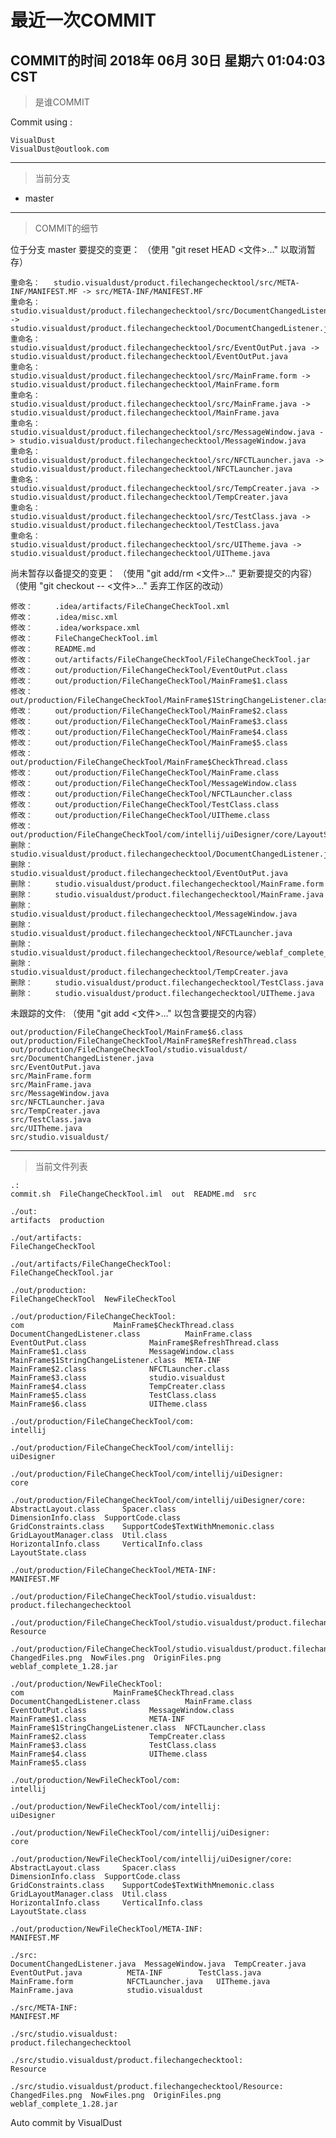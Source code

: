 # 最近一次COMMIT

COMMIT的时间
2018年 06月 30日 星期六 01:04:03 CST
---
> 是谁COMMIT

Commit using :
```
VisualDust
VisualDust@outlook.com
```
---
> 当前分支

* master

---
> COMMIT的细节

位于分支 master
要提交的变更：
  （使用 "git reset HEAD <文件>..." 以取消暂存）

	重命名：   studio.visualdust/product.filechangechecktool/src/META-INF/MANIFEST.MF -> src/META-INF/MANIFEST.MF
	重命名：   studio.visualdust/product.filechangechecktool/src/DocumentChangedListener.java -> studio.visualdust/product.filechangechecktool/DocumentChangedListener.java
	重命名：   studio.visualdust/product.filechangechecktool/src/EventOutPut.java -> studio.visualdust/product.filechangechecktool/EventOutPut.java
	重命名：   studio.visualdust/product.filechangechecktool/src/MainFrame.form -> studio.visualdust/product.filechangechecktool/MainFrame.form
	重命名：   studio.visualdust/product.filechangechecktool/src/MainFrame.java -> studio.visualdust/product.filechangechecktool/MainFrame.java
	重命名：   studio.visualdust/product.filechangechecktool/src/MessageWindow.java -> studio.visualdust/product.filechangechecktool/MessageWindow.java
	重命名：   studio.visualdust/product.filechangechecktool/src/NFCTLauncher.java -> studio.visualdust/product.filechangechecktool/NFCTLauncher.java
	重命名：   studio.visualdust/product.filechangechecktool/src/TempCreater.java -> studio.visualdust/product.filechangechecktool/TempCreater.java
	重命名：   studio.visualdust/product.filechangechecktool/src/TestClass.java -> studio.visualdust/product.filechangechecktool/TestClass.java
	重命名：   studio.visualdust/product.filechangechecktool/src/UITheme.java -> studio.visualdust/product.filechangechecktool/UITheme.java

尚未暂存以备提交的变更：
  （使用 "git add/rm <文件>..." 更新要提交的内容）
  （使用 "git checkout -- <文件>..." 丢弃工作区的改动）

	修改：     .idea/artifacts/FileChangeCheckTool.xml
	修改：     .idea/misc.xml
	修改：     .idea/workspace.xml
	修改：     FileChangeCheckTool.iml
	修改：     README.md
	修改：     out/artifacts/FileChangeCheckTool/FileChangeCheckTool.jar
	修改：     out/production/FileChangeCheckTool/EventOutPut.class
	修改：     out/production/FileChangeCheckTool/MainFrame$1.class
	修改：     out/production/FileChangeCheckTool/MainFrame$1StringChangeListener.class
	修改：     out/production/FileChangeCheckTool/MainFrame$2.class
	修改：     out/production/FileChangeCheckTool/MainFrame$3.class
	修改：     out/production/FileChangeCheckTool/MainFrame$4.class
	修改：     out/production/FileChangeCheckTool/MainFrame$5.class
	修改：     out/production/FileChangeCheckTool/MainFrame$CheckThread.class
	修改：     out/production/FileChangeCheckTool/MainFrame.class
	修改：     out/production/FileChangeCheckTool/MessageWindow.class
	修改：     out/production/FileChangeCheckTool/NFCTLauncher.class
	修改：     out/production/FileChangeCheckTool/TestClass.class
	修改：     out/production/FileChangeCheckTool/UITheme.class
	修改：     out/production/FileChangeCheckTool/com/intellij/uiDesigner/core/LayoutState.class
	删除：     studio.visualdust/product.filechangechecktool/DocumentChangedListener.java
	删除：     studio.visualdust/product.filechangechecktool/EventOutPut.java
	删除：     studio.visualdust/product.filechangechecktool/MainFrame.form
	删除：     studio.visualdust/product.filechangechecktool/MainFrame.java
	删除：     studio.visualdust/product.filechangechecktool/MessageWindow.java
	删除：     studio.visualdust/product.filechangechecktool/NFCTLauncher.java
	删除：     studio.visualdust/product.filechangechecktool/Resource/weblaf_complete_1.28.jar
	删除：     studio.visualdust/product.filechangechecktool/TempCreater.java
	删除：     studio.visualdust/product.filechangechecktool/TestClass.java
	删除：     studio.visualdust/product.filechangechecktool/UITheme.java

未跟踪的文件:
  （使用 "git add <文件>..." 以包含要提交的内容）

	out/production/FileChangeCheckTool/MainFrame$6.class
	out/production/FileChangeCheckTool/MainFrame$RefreshThread.class
	out/production/FileChangeCheckTool/studio.visualdust/
	src/DocumentChangedListener.java
	src/EventOutPut.java
	src/MainFrame.form
	src/MainFrame.java
	src/MessageWindow.java
	src/NFCTLauncher.java
	src/TempCreater.java
	src/TestClass.java
	src/UITheme.java
	src/studio.visualdust/

---
> 当前文件列表

```
.:
commit.sh  FileChangeCheckTool.iml  out  README.md  src

./out:
artifacts  production

./out/artifacts:
FileChangeCheckTool

./out/artifacts/FileChangeCheckTool:
FileChangeCheckTool.jar

./out/production:
FileChangeCheckTool  NewFileCheckTool

./out/production/FileChangeCheckTool:
com				       MainFrame$CheckThread.class
DocumentChangedListener.class	       MainFrame.class
EventOutPut.class		       MainFrame$RefreshThread.class
MainFrame$1.class		       MessageWindow.class
MainFrame$1StringChangeListener.class  META-INF
MainFrame$2.class		       NFCTLauncher.class
MainFrame$3.class		       studio.visualdust
MainFrame$4.class		       TempCreater.class
MainFrame$5.class		       TestClass.class
MainFrame$6.class		       UITheme.class

./out/production/FileChangeCheckTool/com:
intellij

./out/production/FileChangeCheckTool/com/intellij:
uiDesigner

./out/production/FileChangeCheckTool/com/intellij/uiDesigner:
core

./out/production/FileChangeCheckTool/com/intellij/uiDesigner/core:
AbstractLayout.class	 Spacer.class
DimensionInfo.class	 SupportCode.class
GridConstraints.class	 SupportCode$TextWithMnemonic.class
GridLayoutManager.class  Util.class
HorizontalInfo.class	 VerticalInfo.class
LayoutState.class

./out/production/FileChangeCheckTool/META-INF:
MANIFEST.MF

./out/production/FileChangeCheckTool/studio.visualdust:
product.filechangechecktool

./out/production/FileChangeCheckTool/studio.visualdust/product.filechangechecktool:
Resource

./out/production/FileChangeCheckTool/studio.visualdust/product.filechangechecktool/Resource:
ChangedFiles.png  NowFiles.png	OriginFiles.png  weblaf_complete_1.28.jar

./out/production/NewFileCheckTool:
com				       MainFrame$CheckThread.class
DocumentChangedListener.class	       MainFrame.class
EventOutPut.class		       MessageWindow.class
MainFrame$1.class		       META-INF
MainFrame$1StringChangeListener.class  NFCTLauncher.class
MainFrame$2.class		       TempCreater.class
MainFrame$3.class		       TestClass.class
MainFrame$4.class		       UITheme.class
MainFrame$5.class

./out/production/NewFileCheckTool/com:
intellij

./out/production/NewFileCheckTool/com/intellij:
uiDesigner

./out/production/NewFileCheckTool/com/intellij/uiDesigner:
core

./out/production/NewFileCheckTool/com/intellij/uiDesigner/core:
AbstractLayout.class	 Spacer.class
DimensionInfo.class	 SupportCode.class
GridConstraints.class	 SupportCode$TextWithMnemonic.class
GridLayoutManager.class  Util.class
HorizontalInfo.class	 VerticalInfo.class
LayoutState.class

./out/production/NewFileCheckTool/META-INF:
MANIFEST.MF

./src:
DocumentChangedListener.java  MessageWindow.java  TempCreater.java
EventOutPut.java	      META-INF		  TestClass.java
MainFrame.form		      NFCTLauncher.java   UITheme.java
MainFrame.java		      studio.visualdust

./src/META-INF:
MANIFEST.MF

./src/studio.visualdust:
product.filechangechecktool

./src/studio.visualdust/product.filechangechecktool:
Resource

./src/studio.visualdust/product.filechangechecktool/Resource:
ChangedFiles.png  NowFiles.png	OriginFiles.png  weblaf_complete_1.28.jar
```

Auto commit by VisualDust
